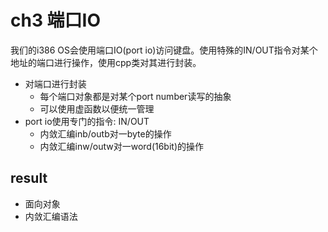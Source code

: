 # ch3 端口IO

我们的i386 OS会使用端口IO(port io)访问键盘。使用特殊的IN/OUT指令对某个地址的端口进行操作，使用cpp类对其进行封装。

- 对端口进行封装
	* 每个端口对象都是对某个port number读写的抽象
	* 可以使用虚函数以便统一管理
- port io使用专门的指令: IN/OUT
	* 内敛汇编inb/outb对一byte的操作
	* 内敛汇编inw/outw对一word(16bit)的操作


## result

- 面向对象
- 内敛汇编语法

